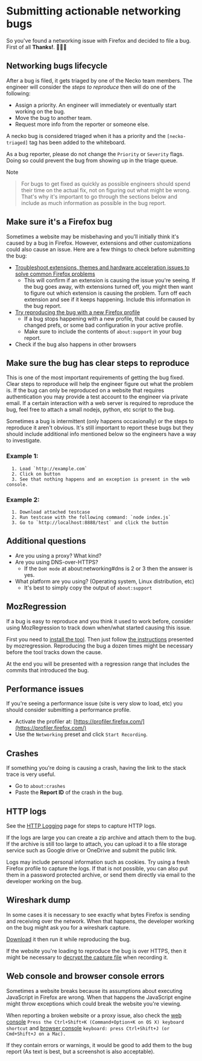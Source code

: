 # Submitting actionable networking bugs

So you've found a networking issue with Firefox and decided to file a bug. First of all **Thanks!**. 🎉🎉🎉

## Networking bugs lifecycle

After a bug is filed, it gets triaged by one of the Necko team members.
The engineer will consider the *steps to reproduce* then will do one of the following:
- Assign a priority. An engineer will immediately or eventually start working on the bug.
- Move the bug to another team.
- Request more info from the reporter or someone else.

A necko bug is considered triaged when it has a priority and the `[necko-triaged]` tag has been added to the whiteboard.

As a bug reporter, please do not change the `Priority` or `Severity` flags. Doing so could prevent the bug from showing up in the triage queue.

<div class="note">
<div class="admonition-title">Note</div>

> For bugs to get fixed as quickly as possible engineers should spend their time
on the actual fix, not on figuring out what might be wrong. That's why it's
important to go through the sections below and include as much information as
possible in the bug report.

</div>


## Make sure it's a Firefox bug

Sometimes a website may be misbehaving and you'll initially think it's caused by a bug in Firefox. However, extensions and other customizations could also cause an issue. Here are a few things to check before submitting the bug:
- [Troubleshoot extensions, themes and hardware acceleration issues to solve common Firefox problems](https://support.mozilla.org/en-US/kb/troubleshoot-extensions-themes-to-fix-problems#w_start-firefox-in-troubleshoot-mode)
    - This will confirm if an extension is causing the issue you're seeing. If the bug goes away, with extensions turned off, you might then want to figure out which extension is causing the problem. Turn off each extension and see if it keeps happening. Include this information in the bug report.
- [Try reproducing the bug with a new Firefox profile](https://support.mozilla.org/en-US/kb/profile-manager-create-remove-switch-firefox-profiles#w_creating-a-profile)
    - If a bug stops happening with a new profile, that could be caused by changed prefs, or some bad configuration in your active profile.
    - Make sure to include the contents of `about:support` in your bug report.
- Check if the bug also happens in other browsers

## Make sure the bug has clear steps to reproduce

This is one of the most important requirements of getting the bug fixed. Clear steps to reproduce will help the engineer figure out what the problem is.
If the bug can only be reproduced on a website that requires authentication you may provide a test account to the engineer via private email.
If a certain interaction with a web server is required to reproduce the bug, feel free to attach a small nodejs, python, etc script to the bug.

Sometimes a bug is intermittent (only happens occasionally) or the steps to reproduce it aren't obvious.
It's still important to report these bugs but they should include additional info mentioned below so the engineers have a way to investigate.

### Example 1:
```
  1. Load `http://example.com`
  2. Click on button
  3. See that nothing happens and an exception is present in the web console.
```
### Example 2:
```
  1. Download attached testcase
  2. Run testcase with the following command: `node index.js`
  3. Go to `http://localhost:8888/test` and click the button
```

## Additional questions

- Are you using a proxy? What kind?
-  Are you using DNS-over-HTTPS?
    -  If the `DoH mode` at about:networking#dns is 2 or 3 then the answer is yes.
-  What platform are you using? (Operating system, Linux distribution, etc)
    - It's best to simply copy the output of `about:support`

## MozRegression

If a bug is easy to reproduce and you think it used to work before, consider using MozRegression to track down when/what started causing this issue.

First you need to [install the tool](https://mozilla.github.io/mozregression/install.html). Then just follow [the instructions](https://mozilla.github.io/mozregression/quickstart.html) presented by mozregression. Reproducing the bug a dozen times might be necessary before the tool tracks down the cause.

At the end you will be presented with a regression range that includes the commits that introduced the bug.

## Performance issues

If you're seeing a performance issue (site is very slow to load, etc) you should consider submitting a performance profile.

- Activate the profiler at: [https://profiler.firefox.com/](https://profiler.firefox.com/)
- Use the `Networking` preset and click `Start Recording`.

## Crashes

If something you're doing is causing a crash, having the link to the stack trace is very useful.

- Go to `about:crashes`
- Paste the **Report ID** of the crash in the bug.

## HTTP logs

See the [HTTP Logging](https://firefox-source-docs.mozilla.org/networking/http/logging.html) page for steps to capture HTTP logs.

If the logs are large you can create a zip archive and attach them to the bug. If the archive is still too large to attach, you can upload it to a file storage service such as Google drive or OneDrive and submit the public link.

Logs may include personal information such as cookies. Try using a fresh Firefox profile to capture the logs. If that is not possible, you can also put them in a password protected archive, or send them directly via email to the developer working on the bug.

## Wireshark dump

In some cases it is necessary to see exactly what bytes Firefox is sending and receiving over the network. When that happens, the developer working on the bug might ask you for a wireshark capture.

[Download](https://www.wireshark.org/download.html) it then run it while reproducing the bug.

If the website you're loading to reproduce the bug is over HTTPS, then it might be necessary to [decrypt the capture file](https://wiki.wireshark.org/TLS#Using_the_.28Pre.29-Master-Secret) when recording it.

## Web console and browser console errors

Sometimes a website breaks because its assumptions about executing JavaScript in Firefox are wrong. When that happens the JavaScript engine might throw exceptions which could break the website you're viewing.

When reporting a broken website or a proxy issue, also check the [web console](https://developer.mozilla.org/en-US/docs/Tools/Web_Console) `Press the Ctrl+Shift+K (Command+Option+K on OS X) keyboard shortcut` and [browser console](https://developer.mozilla.org/en-US/docs/Tools/Browser_Console) `keyboard: press Ctrl+Shift+J (or Cmd+Shift+J on a Mac).`

If they contain errors or warnings, it would be good to add them to the bug report (As text is best, but a screenshot is also acceptable).
